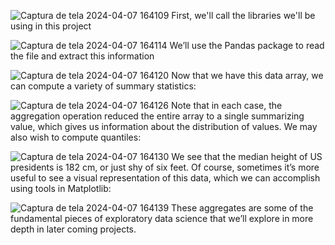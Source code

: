 ![Captura de tela 2024-04-07 164109](https://github.com/Homerlucas/Presidents-Heights/assets/113539596/34f94be2-2976-4dd2-bef2-cc6f291616f1)
First, we'll call the libraries we'll be using in this project

![Captura de tela 2024-04-07 164114](https://github.com/Homerlucas/Presidents-Heights/assets/113539596/a43af90e-1b1e-4c7f-a5f8-bbd88cfb3599)
We’ll use the Pandas package to read the file and extract this information

![Captura de tela 2024-04-07 164120](https://github.com/Homerlucas/Presidents-Heights/assets/113539596/91aeb237-0091-49f1-8136-45013d32d2be)
Now that we have this data array, we can compute a variety of summary statistics:

![Captura de tela 2024-04-07 164126](https://github.com/Homerlucas/Presidents-Heights/assets/113539596/7bc4b658-58ac-42af-b7b0-7c711522b462)
Note that in each case, the aggregation operation reduced the entire array to a single summarizing value, which gives us information about the distribution of values. We may also wish to compute quantiles:

![Captura de tela 2024-04-07 164130](https://github.com/Homerlucas/Presidents-Heights/assets/113539596/ac240bc5-3d30-49e1-a231-3252e948f4b0)
We see that the median height of US presidents is 182 cm, or just shy of six feet. Of course, sometimes it’s more useful to see a visual representation of this data, which we can accomplish using tools in Matplotlib:

![Captura de tela 2024-04-07 164139](https://github.com/Homerlucas/Presidents-Heights/assets/113539596/5476fa34-d532-4bd1-96f3-428038706c52)
These aggregates are some of the fundamental pieces of exploratory data science that we’ll explore in more depth in later coming projects.

